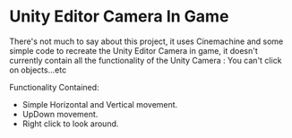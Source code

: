 # Unity Editor Camera In Game

There's not much to say about this project, it uses Cinemachine and some simple
code to recreate the Unity Editor Camera in game, it doesn't currently contain 
all the functionality of the Unity Camera : You can't click on objects...etc

Functionality Contained:

- Simple Horizontal and Vertical movement.
- UpDown movement.
- Right click to look around.
